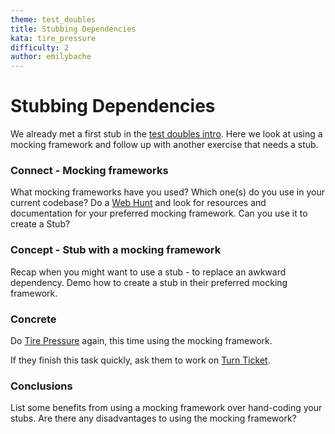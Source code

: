 ```yaml
---
theme: test_doubles
title: Stubbing Dependencies
kata: tire_pressure
difficulty: 2
author: emilybache
---
```


# Stubbing Dependencies
We already met a first stub in the [test doubles intro](test_double_intro.html). Here we look at using a mocking framework and follow up with another exercise that needs a stub.

### Connect - Mocking frameworks
What mocking frameworks have you used? Which one(s) do you use in your current codebase? Do a [Web Hunt](/activities/connect/webhunt.html) and look for resources and documentation for your preferred mocking framework. Can you use it to create a Stub?

### Concept - Stub with a mocking framework
Recap when you might want to use a stub - to replace an awkward dependency. Demo how to create a stub in their preferred mocking framework.

### Concrete 
Do [Tire Pressure](https://github.com/emilybache/TirePressure-Kata) again, this time using the mocking framework.

If they finish this task quickly, ask them to work on [Turn Ticket](https://github.com/emilybache/TurnTicket-Kata).

### Conclusions
List some benefits from using a mocking framework over hand-coding your stubs. Are there any disadvantages to using the mocking framework?


